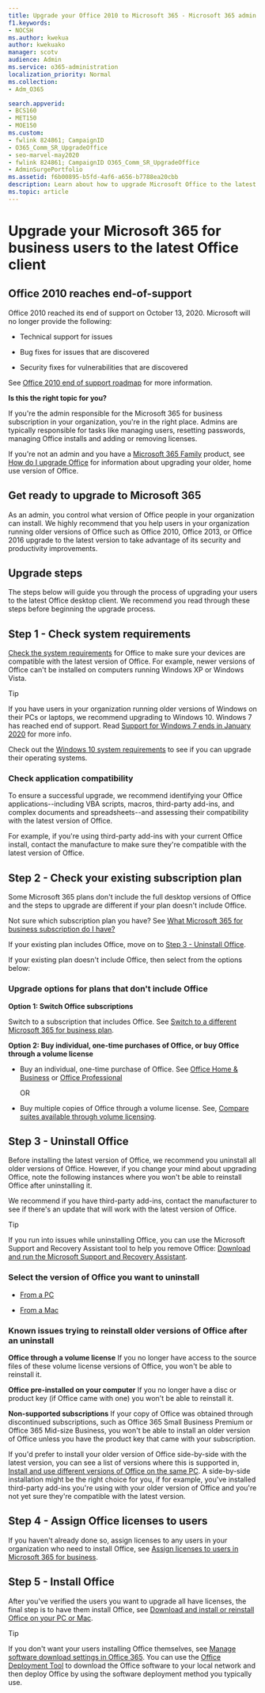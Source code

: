 ```yaml
---
title: Upgrade your Office 2010 to Microsoft 365 - Microsoft 365 admin
f1.keywords:
- NOCSH
ms.author: kwekua
author: kwekuako
manager: scotv
audience: Admin
ms.service: o365-administration
localization_priority: Normal
ms.collection:
- Adm_O365

search.appverid:
- BCS160
- MET150
- MOE150
ms.custom:
- fwlink 824861; CampaignID
- O365_Comm_SR_UpgradeOffice
- seo-marvel-may2020
- fwlink 824861; CampaignID O365_Comm_SR_UpgradeOffice
- AdminSurgePortfolio
ms.assetid: f6b00895-b5fd-4af6-a656-b7788ea20cbb
description: Learn about how to upgrade Microsoft Office to the latest Office client for users in your organization.
ms.topic: article
---
```


# Upgrade your Microsoft 365 for business users to the latest Office client

## Office 2010 reaches end-of-support

Office 2010 reached its end of support on October 13, 2020. Microsoft will no longer provide the following:

- Technical support for issues

- Bug fixes for issues that are discovered

- Security fixes for vulnerabilities that are discovered

See [Office 2010 end of support roadmap](/deployoffice/endofsupport/office-2010-end-support-roadmap) for more information.

 **Is this the right topic for you?**
  
 If you're the admin responsible for the Microsoft 365 for business subscription in your organization, you're in the right place. Admins are typically responsible for tasks like managing users, resetting passwords, managing Office installs and adding or removing licenses.

 If you're not an admin and you have a [Microsoft 365 Family](https://support.microsoft.com/office/28cbc8cf-1332-4f04-9123-9b660abb629e#BKMK_OfficePlans) product, see [How do I upgrade Office](https://support.microsoft.com/office/ee68f6cf-422f-464a-82ec-385f65391350) for information about upgrading your older, home use version of Office.

## Get ready to upgrade to Microsoft 365

As an admin, you control what version of Office people in your organization can install. We highly recommend that you help users in your organization running older versions of Office such as Office 2010, Office 2013, or Office 2016 upgrade to the latest version to take advantage of its security and productivity improvements.

## Upgrade steps

The steps below will guide you through the process of upgrading your users to the latest Office desktop client. We recommend you read through these steps before beginning the upgrade process.
  
## Step 1 - Check system requirements

[Check the system requirements](https://www.microsoft.com/microsoft-365/microsoft-365-and-office-resources) for Office to make sure your devices are compatible with the latest version of Office. For example, newer versions of Office can't be installed on computers running Windows XP or Windows Vista.
  
> [!TIP]
> If you have users in your organization running older versions of Windows on their PCs or laptops, we recommend upgrading to Windows 10. Windows 7 has reached end of support. Read [Support for Windows 7 ends in January 2020](https://www.microsoft.com/microsoft-365/windows/end-of-windows-7-support?rtc=1) for more info.

Check out the [Windows 10 system requirements](https://www.microsoft.com/windows/windows-10-specifications) to see if you can upgrade their operating systems.

### Check application compatibility

To ensure a successful upgrade, we recommend identifying your Office applications--including VBA scripts, macros, third-party add-ins, and complex documents and spreadsheets--and assessing their compatibility with the latest version of Office.
  
For example, if you're using third-party add-ins with your current Office install, contact the manufacture to make sure they're compatible with the latest version of Office.
  
## Step 2 - Check your existing subscription plan

Some Microsoft 365 plans don't include the full desktop versions of Office and the steps to upgrade are different if your plan doesn't include Office.
  
Not sure which subscription plan you have? See [What Microsoft 365 for business subscription do I have?](../admin-overview/what-subscription-do-i-have.md)
  
If your existing plan includes Office, move on to [Step 3 - Uninstall Office](#step-3---uninstall-office).
  
If your existing plan doesn't include Office, then select from the options below:
  
### Upgrade options for plans that don't include Office

 **Option 1: Switch Office subscriptions**

Switch to a subscription that includes Office. See [Switch to a different Microsoft 365 for business plan](../../commerce/subscriptions/switch-to-a-different-plan.md).

**Option 2: Buy individual, one-time purchases of Office, or buy Office through a volume license**

 - Buy an individual, one-time purchase of Office. See [Office Home &amp; Business](https://www.microsoft.com/microsoft-365/buy/compare-all-microsoft-365-products-b) or [Office Professional](https://www.microsoft.com/microsoft-365/p/office-professional-2019/CFQ7TTC0K7C5/)

     OR

 - Buy multiple copies of Office through a volume license. See, [Compare suites available through volume licensing](https://products.office.com/business/microsoft-office-volume-licensing-suites-comparison).

## Step 3 - Uninstall Office

Before installing the latest version of Office, we recommend you uninstall all older versions of Office. However, if you change your mind about upgrading Office, note the following instances where you won't be able to reinstall Office after uninstalling it.
  
We recommend if you have third-party add-ins, contact the manufacturer to see if there's an update that will work with the latest version of Office.

> [!TIP]
> If you run into issues while uninstalling Office, you can use the Microsoft Support and Recovery Assistant tool to help you remove Office: [Download and run the Microsoft Support and Recovery Assistant](https://go.microsoft.com/fwlink/?LinkID=2155008).

### Select the version of Office you want to uninstall

- [From a PC](https://support.microsoft.com/office/9dd49b83-264a-477a-8fcc-2fdf5dbf61d8)

- [From a Mac](https://support.microsoft.com/office/eefa1199-5b58-43af-8a3d-b73dc1a8cae3)
  
### Known issues trying to reinstall older versions of Office after an uninstall

 **Office through a volume license** If you no longer have access to the source files of these volume license versions of Office, you won't be able to reinstall it.

 **Office pre-installed on your computer** If you no longer have a disc or product key (if Office came with one) you won't be able to reinstall it.

 **Non-supported subscriptions** If your copy of Office was obtained through discontinued subscriptions, such as Office 365 Small Business Premium or Office 365 Mid-size Business, you won't be able to install an older version of Office unless you have the product key that came with your subscription.

If you'd prefer to install your older version of Office side-by-side with the latest version, you can see a list of versions where this is supported in, [Install and use different versions of Office on the same PC](https://support.microsoft.com/office/6ebb44ce-18a3-43f9-a187-b78c513788bf). A side-by-side installation might be the right choice for you, if for example, you've installed third-party add-ins you're using with your older version of Office and you're not yet sure they're compatible with the latest version.

## Step 4 - Assign Office licenses to users

If you haven't already done so, assign licenses to any users in your organization who need to install Office, see [Assign licenses to users in Microsoft 365 for business](../manage/assign-licenses-to-users.md).
  
## Step 5 - Install Office

After you've verified the users you want to upgrade all have licenses, the final step is to have them install Office, see [Download and install or reinstall Office on your PC or Mac](https://support.microsoft.com/office/4414eaaf-0478-48be-9c42-23adc4716658).
  
> [!TIP]
> If you don't want your users installing Office themselves, see [Manage software download settings in Office 365](/DeployOffice/manage-software-download-settings-office-365). You can use the [Office Deployment Tool](/DeployOffice/overview-office-deployment-tool) to download the Office software to your local network and then deploy Office by using the software deployment method you typically use.